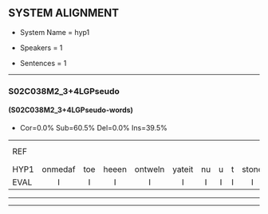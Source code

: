 
## SYSTEM ALIGNMENT

- System Name = hyp1

- Speakers = 1

- Sentences = 1

---

### S02C038M2_3+4LGPseudo

#### (S02C038M2_3+4LGPseudo-words)

- Cor=0.0%	Sub=60.5%	Del=0.0%	Ins=39.5%

|  |  |  |  |  |  |  |  |  |  |  |  |  |  |  |  |  |  |  |  |  |  |  |  |  |  |  |  |  |  |  |  |  |  |  |  |  |  |  |  |  |  |  |  |  |  |  |  |  |  |  |  |  |  |  |  |  |  |  |  |  |  |  |  |  |  |  |  |  |  |  |  |  |  |  |  |  |  |  |  |  |  |
|:--- |:---:|:---:|:---:|:---:|:---:|:---:|:---:|:---:|:---:|:---:|:---:|:---:|:---:|:---:|:---:|:---:|:---:|:---:|:---:|:---:|:---:|:---:|:---:|:---:|:---:|:---:|:---:|:---:|:---:|:---:|:---:|:---:|:---:|:---:|:---:|:---:|:---:|:---:|:---:|:---:|:---:|:---:|:---:|:---:|:---:|:---:|:---:|:---:|:---:|:---:|:---:|:---:|:---:|:---:|:---:|:---:|:---:|:---:|:---:|:---:|:---:|:---:|:---:|:---:|:---:|:---:|:---:|:---:|:---:|:---:|:---:|:---:|:---:|:---:|:---:|:---:|:---:|:---:|:---:|:---:|:---:|
| REF |  |  |  |  |  |  |  |  |  |  |  |  |  |  |  |  |  |  |  |  |  |  |  |  |  |  |  |  |  |  |  |  | ometuif | toejietsen | oonwijlen | jattesiet | nurudien | * | stoenydaas | * | deuveltek | juitonie | * | gevijdel | sidowaan | spekkeraai | wachteniek | verpierik | nappegreeuw | mantaroen | schielendaspen | * | crobeklunker | kabbestepen | verwarig*(verwarring) | ooiebiekje | fandelig | jalekrewen | smoralij | * | zeekvlachine | kanaroe | toineetlijgen | * | meitsegrok | * | kantelogsten | ondermind | choporatie | zennebral | ijraspangen | blottenduuf | girdofhaalder | tobbermoeit | poentalschouden | * | havedil | verbrakkertje | gerauwejaak | * | hapeneren |
| HYP1 | onmedaf | toe | heeen | ontweln | yateit | nu | u | t | stone | dasv | tou | vel | ti | dek | jetoni | ge | gefettelv | sindolv | env | spiter | wahenik | verterin | naee | man | degoen | shelen | dasen | schor | e | de | kabas | keen | veai | oe | igi | van | de | g | ja | wa | i | anie | smor | go | en | zik | fal | fla | ne | kanaro | toé | meelijgen | merthok | mererok | kandol | logsten | on | dermind | schopegadi | zijn | netal | a | in | blodendf | gerdof | halder | do | er | mit | boen | tal | s | outem | u | vtil | a | ga | u | jak | h | gapenram |
| EVAL | I | I | I | I | I | I | I | I | I | I | I | I | I | I | I | I | I | I | I | I | I | I | I | I | I | I | I | I | I | I | I | I | S | S | S | S | S | S | S | S | S | S | S | S | S | S | S | S | S | S | S | S | S | S | S | S | S | S | S | S | S | S | S | S | S | S | S | S | S | S | S | S | S | S | S | S | S | S | S | S | S |
---

---
